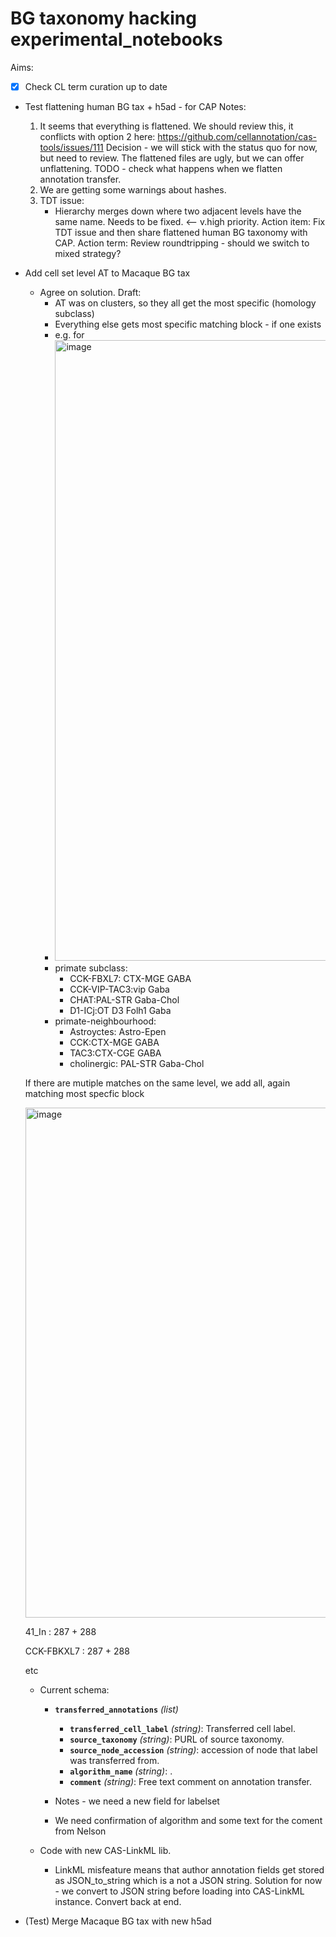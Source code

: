 # BG taxonomy hacking experimental_notebooks 

Aims: 

- [x] Check CL term curation up to date

* Test flattening human BG tax + h5ad - for CAP
   Notes:
     1. It seems that everything is flattened. We should review this, it conflicts with option 2 here:
        https://github.com/cellannotation/cas-tools/issues/111
          Decision - we will stick with the status quo for now, but need to review.  The flattened files are ugly, but we can offer unflattening.
          TODO - check what happens when we flatten annotation transfer.
     3. We are getting some warnings about hashes.
     4. TDT issue:
         * Hierarchy merges down where two adjacent levels have the same name.  Needs to be fixed. <-- v.high priority.
   Action item: Fix TDT issue and then share flattened human BG taxonomy with CAP.
   Action term: Review roundtripping - should we switch to mixed strategy?
  

* Add cell set level AT to Macaque BG tax
   *  Agree on solution. Draft:
      * AT was on clusters, so they all get the most specific (homology subclass)
      * Everything else gets most specific matching block - if one exists
      * e.g. for
      *  <img width="993" alt="image" src="https://github.com/user-attachments/assets/4f0c0462-d4af-4c2c-a839-381d66f88b30">
        * primate subclass:
          * CCK-FBXL7: CTX-MGE GABA
          * CCK-VIP-TAC3:vip Gaba
          * CHAT:PAL-STR Gaba-Chol
          * D1-ICj:OT D3 Folh1 Gaba
      * primate-neighbourhood:
          * Astroyctes: Astro-Epen
          * CCK:CTX-MGE GABA
          * TAC3:CTX-CGE GABA
          * cholinergic: PAL-STR Gaba-Chol
       
  If there are mutiple matches on the same level, we add all, again matching most specfic block

  <img width="816" alt="image" src="https://github.com/user-attachments/assets/06c0ca33-0ec4-491a-a2cb-791725c80308">

  41_In :  287 + 288
  
  CCK-FBKXL7 : 287 + 288
  
  etc
       
   * Current schema:
     - **`transferred_annotations`** *(list)*
        - **`transferred_cell_label`** *(string)*: Transferred cell label.
        - **`source_taxonomy`** *(string)*: PURL of source taxonomy.
        - **`source_node_accession`** *(string)*: accession of node that label was transferred from.
        - **`algorithm_name`** *(string)*: .
        - **`comment`** *(string)*: Free text comment on annotation transfer.
      
      - Notes - we need a new field for labelset
      - We need confirmation of algorithm and some text for the coment from Nelson
        
   * Code with new CAS-LinkML lib.
      * LinkML misfeature means that author annotation fields get stored as JSON_to_string which is a not a JSON string.  Solution for now - we convert to JSON string before loading into CAS-LinkML instance.  Convert back at end.
 
* (Test) Merge Macaque BG tax with new h5ad
